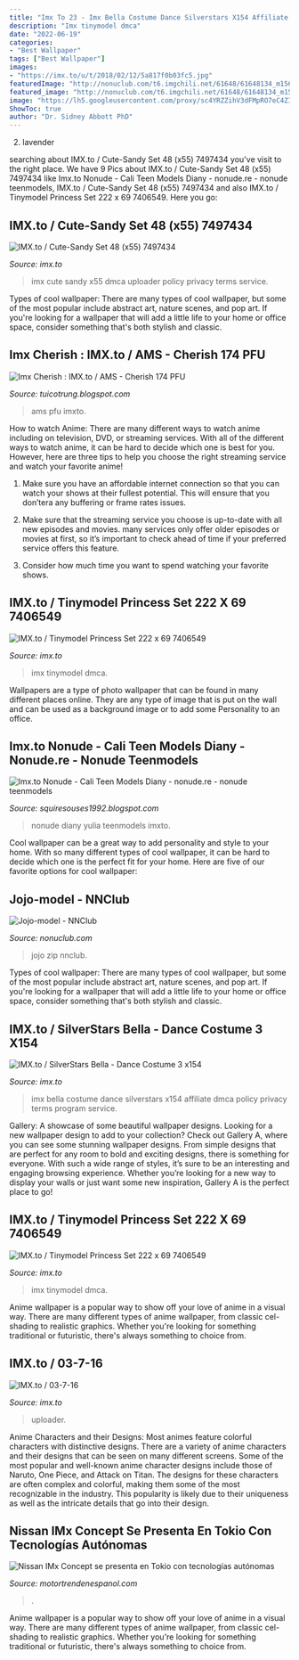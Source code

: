```yaml
---
title: "Imx To 23 - Imx Bella Costume Dance Silverstars X154 Affiliate Dmca Policy Privacy Terms Program Service"
description: "Imx tinymodel dmca"
date: "2022-06-19"
categories:
- "Best Wallpaper"
tags: ["Best Wallpaper"]
images:
- "https://imx.to/u/t/2018/02/12/5a817f0b03fc5.jpg"
featuredImage: "http://nonuclub.com/t6.imgchili.net/61648/61648134_m156_s009_002.jpg"
featured_image: "http://nonuclub.com/t6.imgchili.net/61648/61648134_m156_s009_002.jpg"
image: "https://lh5.googleusercontent.com/proxy/sc4YRZZihV3dFMpRO7eC4ZItcLxVDwtpHfoKWqUefdG8R43RY31jQaEbPMAaZePJJqqIArQJx5xnHjZiDmWOS4ue35TG3w=w1200-h630-p-k-no-nu"
ShowToc: true
author: "Dr. Sidney Abbott PhD"
---
```



2. lavender 

	

		
searching about IMX.to / Cute-Sandy Set 48 (x55) 7497434 you've visit to the right place. We have 9 Pics about IMX.to / Cute-Sandy Set 48 (x55) 7497434 like Imx.to Nonude - Cali Teen Models Diany - nonude.re - nonude teenmodels, IMX.to / Cute-Sandy Set 48 (x55) 7497434 and also IMX.to / Tinymodel Princess Set 222 x 69 7406549. Here you go:
		
    
## IMX.to / Cute-Sandy Set 48 (x55) 7497434

<img loading=lazy src="https://imx.to/u/t/2018/11/29/1w8ox2.jpg" onerror="this.onerror=null;this.src='https://tse3.mm.bing.net/th?id=OIP.lQ5F0ZXGlDiLYSZeOqBRLgAAAA&amp;pid=15.1';" alt="IMX.to / Cute-Sandy Set 48 (x55) 7497434">

_Source: imx.to_

>imx cute sandy x55 dmca uploader policy privacy terms service. 

	

Types of cool wallpaper:
There are many types of cool wallpaper, but some of the most popular include abstract art, nature scenes, and pop art. If you're looking for a wallpaper that will add a little life to your home or office space, consider something that's both stylish and classic.

    
## Imx Cherish : IMX.to / AMS - Cherish 174 PFU

<img loading=lazy src="https://lh5.googleusercontent.com/proxy/sc4YRZZihV3dFMpRO7eC4ZItcLxVDwtpHfoKWqUefdG8R43RY31jQaEbPMAaZePJJqqIArQJx5xnHjZiDmWOS4ue35TG3w=w1200-h630-p-k-no-nu" onerror="this.onerror=null;this.src='https://tse1.mm.bing.net/th?id=OIP.iY5TZxNPQkonbxghGXyDZwAAAA&amp;pid=15.1';" alt="Imx Cherish : IMX.to / AMS - Cherish 174 PFU">

_Source: tuicotrung.blogspot.com_

>ams pfu imxto. 

	

How to watch Anime: There are many different ways to watch anime including on television, DVD, or streaming services.
With all of the different ways to watch anime, it can be hard to decide which one is best for you. However, here are three tips to help you choose the right streaming service and watch your favorite anime!
1. Make sure you have an affordable internet connection so that you can watch your shows at their fullest potential. This will ensure that you don’tera any buffering or frame rates issues.

2. Make sure that the streaming service you choose is up-to-date with all new episodes and movies. many services only offer older episodes or movies at first, so it’s important to check ahead of time if your preferred service offers this feature.

3. Consider how much time you want to spend watching your favorite shows.

    
## IMX.to / Tinymodel Princess Set 222 X 69 7406549

<img loading=lazy src="https://imx.to/u/t/2019/01/31/1ycaaa.jpg" onerror="this.onerror=null;this.src='https://tse1.mm.bing.net/th?id=OIP.VaHioKp-f6KYtQ0qvwiLRgAAAA&amp;pid=15.1';" alt="IMX.to / Tinymodel Princess Set 222 x 69 7406549">

_Source: imx.to_

>imx tinymodel dmca. 

	



Wallpapers are a type of photo wallpaper that can be found in many different places online. They are any type of image that is put on the wall and can be used as a background image or to add some Personality to an office.

    
## Imx.to Nonude - Cali Teen Models Diany - Nonude.re - Nonude Teenmodels

<img loading=lazy src="https://lh3.googleusercontent.com/proxy/h1zxtous4XpBGnA3nsgwM32FAbn6LWVS-dnytksHHt9YKs60_jECXuwj_IHrOQdfIHuPZ89RV79kTv3P=w1200-h630-p-k-no-nu" onerror="this.onerror=null;this.src='https://tse1.mm.bing.net/th?id=OIP.It_Lg-iTFud0AjXETuLUBQAAAA&amp;pid=15.1';" alt="Imx.to Nonude - Cali Teen Models Diany - nonude.re - nonude teenmodels">

_Source: squiresouses1992.blogspot.com_

>nonude diany yulia teenmodels imxto. 

	

Cool wallpaper can be a great way to add personality and style to your home. With so many different types of cool wallpaper, it can be hard to decide which one is the perfect fit for your home. Here are five of our favorite options for cool wallpaper: 

    
## Jojo-model - NNClub

<img loading=lazy src="http://nonuclub.com/t6.imgchili.net/61648/61648134_m156_s009_002.jpg" onerror="this.onerror=null;this.src='https://tse1.mm.bing.net/th?id=OIP.UcaRo49fIO1I2suCB6vbNwAAAA&amp;pid=15.1';" alt="Jojo-model - NNClub">

_Source: nonuclub.com_

>jojo zip nnclub. 

	

Types of cool wallpaper:
There are many types of cool wallpaper, but some of the most popular include abstract art, nature scenes, and pop art. If you're looking for a wallpaper that will add a little life to your home or office space, consider something that's both stylish and classic.

    
## IMX.to / SilverStars Bella - Dance Costume 3 X154

<img loading=lazy src="https://imx.to/u/t/2019/06/09/22brol.jpeg" onerror="this.onerror=null;this.src='https://tse1.mm.bing.net/th?id=OIP.X8ibdpKxm7SIeq8lrsJ5VwAAAA&amp;pid=15.1';" alt="IMX.to / SilverStars Bella - Dance Costume 3 x154">

_Source: imx.to_

>imx bella costume dance silverstars x154 affiliate dmca policy privacy terms program service. 

	

Gallery: A showcase of some beautiful wallpaper designs.
Looking for a new wallpaper design to add to your collection? Check out Gallery A, where you can see some stunning wallpaper designs. From simple designs that are perfect for any room to bold and exciting designs, there is something for everyone. With such a wide range of styles, it’s sure to be an interesting and engaging browsing experience. Whether you’re looking for a new way to display your walls or just want some new inspiration, Gallery A is the perfect place to go!





	
	
    
## IMX.to / Tinymodel Princess Set 222 X 69 7406549

<img loading=lazy src="https://imx.to/u/t/2019/01/31/1ycab2.jpg" onerror="this.onerror=null;this.src='https://tse1.mm.bing.net/th?id=OIP.R5EkMzS2DNn3tcjj3zY0vwAAAA&amp;pid=15.1';" alt="IMX.to / Tinymodel Princess Set 222 x 69 7406549">

_Source: imx.to_

>imx tinymodel dmca. 

	

Anime wallpaper is a popular way to show off your love of anime in a visual way. There are many different types of anime wallpaper, from classic cel-shading to realistic graphics. Whether you're looking for something traditional or futuristic, there's always something to choice from.

    
## IMX.to / 03-7-16

<img loading=lazy src="https://imx.to/u/t/2018/02/12/5a817f0b03fc5.jpg" onerror="this.onerror=null;this.src='https://tse4.mm.bing.net/th?id=OIP.HR_Cw_q7lxkEHheJQCU07AAAAA&amp;pid=15.1';" alt="IMX.to / 03-7-16">

_Source: imx.to_

>uploader. 

	

Anime Characters and their Designs: Most animes feature colorful characters with distinctive designs.
There are a variety of anime characters and their designs that can be seen on many different screens. Some of the most popular and well-known anime character designs include those of Naruto, One Piece, and Attack on Titan. The designs for these characters are often complex and colorful, making them some of the most recognizable in the industry. This popularity is likely due to their uniqueness as well as the intricate details that go into their design.

    
## Nissan IMx Concept Se Presenta En Tokio Con Tecnologías Autónomas

<img loading=lazy src="https://st.motortrendenespanol.com/uploads/sites/5/2017/10/Nissan-iMX-concept-rear-three-quarter-03.jpg" onerror="this.onerror=null;this.src='https://tse4.mm.bing.net/th?id=OIP.HKIXrrWR11NqifrQchmTWwHaE7&amp;pid=15.1';" alt="Nissan IMx Concept se presenta en Tokio con tecnologías autónomas">

_Source: motortrendenespanol.com_

>. 

	

Anime wallpaper is a popular way to show off your love of anime in a visual way. There are many different types of anime wallpaper, from classic cel-shading to realistic graphics. Whether you're looking for something traditional or futuristic, there's always something to choice from.

